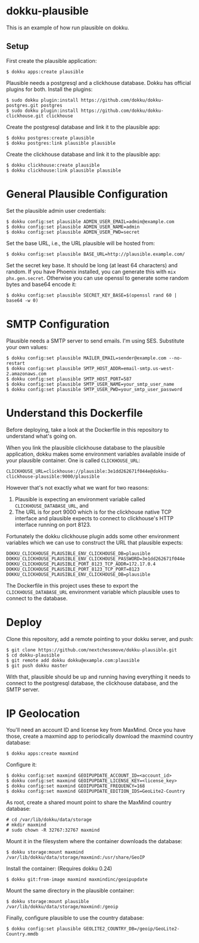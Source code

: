 # dokku-plausible

This is an example of how run plausible on dokku.

## Setup

First create the plausible application:

    $ dokku apps:create plausible

Plausible needs a postgresql and a clickhouse database.  Dokku has official
plugins for both.  Install the plugins:

    $ sudo dokku plugin:install https://github.com/dokku/dokku-postgres.git postgres
    $ sudo dokku plugin:install https://github.com/dokku/dokku-clickhouse.git clickhouse

Create the postgresql database and link it to the plausible app:

    $ dokku postgres:create plausible
    $ dokku postgres:link plausible plausible

Create the clickhouse database and link it to the plausible app:

    $ dokku clickhouse:create plausible
    $ dokku clickhouse:link plausible plausible

# General Plausible Configuration

Set the plausible admin user credentials:

    $ dokku config:set plausible ADMIN_USER_EMAIL=admin@example.com
    $ dokku config:set plausible ADMIN_USER_NAME=admin
    $ dokku config:set plausible ADMIN_USER_PWD=secret

Set the base URL, i.e., the URL plausible will be hosted from:

    $ dokku config:set plausible BASE_URL=http://plausible.example.com/

Set the secret key base.  It should be long (at least 64 characters) and
random.  If you have Phoenix installed, you can generate this with `mix
phx.gen.secret`.  Otherwise you can use openssl to generate some random bytes
and base64 encode it:

    $ dokku config:set plausible SECRET_KEY_BASE=$(openssl rand 60 | base64 -w 0)

# SMTP Configuration

Plausible needs a SMTP server to send emails.  I'm using SES.  Substitute your
own values:

    $ dokku config:set plausible MAILER_EMAIL=sender@example.com --no-restart
    $ dokku config:set plausible SMTP_HOST_ADDR=email-smtp.us-west-2.amazonaws.com
    $ dokku config:set plausible SMTP_HOST_PORT=587
    $ dokku config:set plausible SMTP_USER_NAME=your_smtp_user_name
    $ dokku config:set plausible SMTP_USER_PWD=your_smtp_user_password

# Understand this Dockerfile

Before deploying, take a look at the Dockerfile in this repository to
understand what's going on.

When you link the plausible clickhouse database to the plausible application,
dokku makes some environment variables available inside of your plausible
container.  One is called `CLICKHOUSE_URL`:

    CLICKHOUSE_URL=clickhouse://plausible:3e1dd262671f044e@dokku-clickhouse-plausible:9000/plausible

However that's not exactly what we want for two reasons:

  1. Plausible is expecting an environment variable called
     `CLICKHOUSE_DATABASE_URL`, and
  2. The URL is for port 9000 which is for the clickhouse native TCP interface
     and plausible expects to connect to clickhouse's HTTP interface running on
     port 8123.

Fortunately the dokku clickhouse plugin adds some other environment variables
which we can use to construct the URL that plausible expects:

    DOKKU_CLICKHOUSE_PLAUSIBLE_ENV_CLICKHOUSE_DB=plausible
    DOKKU_CLICKHOUSE_PLAUSIBLE_ENV_CLICKHOUSE_PASSWORD=3e1dd262671f044e
    DOKKU_CLICKHOUSE_PLAUSIBLE_PORT_8123_TCP_ADDR=172.17.0.4
    DOKKU_CLICKHOUSE_PLAUSIBLE_PORT_8123_TCP_PORT=8123
    DOKKU_CLICKHOUSE_PLAUSIBLE_ENV_CLICKHOUSE_DB=plausible

The Dockerfile in this project uses these to export the
`CLICKHOUSE_DATABASE_URL` environment variable which plausible uses to connect
to the database.

# Deploy

Clone this repository, add a remote pointing to your dokku server, and push:

    $ git clone https://github.com/nextchessmove/dokku-plausible.git
    $ cd dokku-plausible
    $ git remote add dokku dokku@example.com:plausible
    $ git push dokku master

With that, plausible should be up and running having everything it needs to
connect to the postgresql database, the clickhouse database, and the SMTP
server.


# IP Geolocation

You'll need an account ID and license key from MaxMind.  Once you have those,
create a maxmind app to periodically download the maxmind country database: 

    $ dokku apps:create maxmind

Configure it:

    $ dokku config:set maxmind GEOIPUPDATE_ACCOUNT_ID=<account_id>
    $ dokku config:set maxmind GEOIPUPDATE_LICENSE_KEY=<license_key>
    $ dokku config:set maxmind GEOIPUPDATE_FREQUENCY=168
    $ dokku config:set maxmind GEOIPUPDATE_EDITION_IDS=GeoLite2-Country

As root, create a shared mount point to share the MaxMind country database:

    # cd /var/lib/dokku/data/storage
    # mkdir maxmind
    # sudo chown -R 32767:32767 maxmind

Mount it in the filesystem where the container downloads the database:

    $ dokku storage:mount maxmind /var/lib/dokku/data/storage/maxmind:/usr/share/GeoIP

Install the container:  (Requires dokku 0.24)

    $ dokku git:from-image maxmind maxmindinc/geoipupdate

Mount the same directory in the plausible container:

    $ dokku storage:mount plausible /var/lib/dokku/data/storage/maxmind:/geoip

Finally, configure plausible to use the country database:

    $ dokku config:set plausible GEOLITE2_COUNTRY_DB=/geoip/GeoLite2-Country.mmdb
